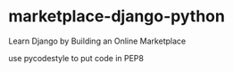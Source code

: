 # marketplace-django-python
Learn Django by Building an Online Marketplace

use pycodestyle to put code in PEP8
